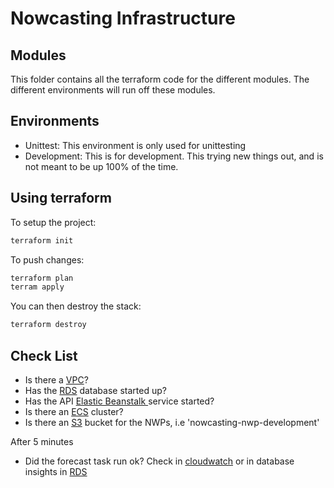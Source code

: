 # Nowcasting Infrastructure

## Modules

This folder contains all the terraform code for the different modules.
The different environments will run off these modules.

## Environments

- Unittest: This environment is only used for unittesting
- Development: This is for development.
This trying new things out, and is not meant to be up 100% of the time.


## Using terraform

To setup the project:
```bash
terraform init
```
To push changes:
```bash
terraform plan
terram apply
```

You can then destroy the stack:
```bash
terraform destroy
```

## Check List

- Is there a [VPC](https://eu-west-1.console.aws.amazon.com/vpc/home?region=eu-west-1#vpcs:)?
- Has the [RDS](https://eu-west-1.console.aws.amazon.com/rds/home?region=eu-west-1#) database started up? 
- Has the API [Elastic Beanstalk ](https://eu-west-1.console.aws.amazon.com/elasticbeanstalk/home?region=eu-west-1#/environments) service started? 
- Is there an [ECS](https://eu-west-1.console.aws.amazon.com/ecs/home?region=eu-west-1#/clusters) cluster? 
- Is there an [S3](https://s3.console.aws.amazon.com/s3/home?region=eu-west-2) bucket for the NWPs, i.e 'nowcasting-nwp-development'


After 5 minutes
- Did the forecast task run ok? Check in [cloudwatch](https://eu-west-1.console.aws.amazon.com/cloudwatch/home?region=eu-west-1#logsV2:log-groups/) 
or in database insights in [RDS](https://eu-west-1.console.aws.amazon.com/rds/home?region=eu-west-1#)